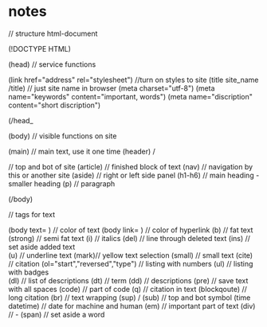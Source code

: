 # notes
// structure html-document

(!DOCTYPE HTML)

(head) // service functions
  
  (link href="address" rel="stylesheet") //turn on styles to site
  (title site_name /title) // just site name in browser
  (meta charset="utf-8") <!--most popular encoding --> (meta name="keywords" content="important, words") (meta name="discription" content="short discription")
 
(/head_
 
(body) // visible functions on site
  
  (main) // main text, use it one time
  (header) / <footer> // top and bot of site
  (article) // finished block of text
  (nav) // navigation by this or another site
  (aside) // right or left side panel 
  (h1-h6) // main heading - smaller heading
  (p) // paragraph
    
(/body)  

// tags for text

(body text= ) // color of text
(body link= ) // color of hyperlink
(b) // fat text
(strong) // semi fat text
(i) // italics
(del) // line through deleted text
(ins) // set aside added text  
(u) // underline text
(mark)// yellow text selection
(small) // small text
(cite) // citation
(ol="start","reversed","type")  // listing with numbers
(ul) // listing with badges  
(dl) // list of descriptions
(dt) // term
  (dd) // descriptions
(pre) // save text with all spaces
(code) // part of code
(q) // citation in text
(blockqoute) // long citation
(br) // text wrapping
(sup) / (sub) // top and bot symbol
(time datetime) // date for machine and human
(em) // important part of text
(div) // -
(span) // set aside a word

